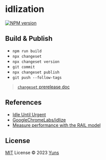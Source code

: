 # idlization

[![NPM version](https://img.shields.io/npm/v/idlization?color=a1b858&label=)](https://www.npmjs.com/package/idlization)

## Build & Publish

- `npm run build`
- `npx changeset`
- `npx changeset version`
- `git commit`
- `npx changeset publish`
- `git push --follow-tags`

> [`changeset` prerelease doc](https://github.com/changesets/changesets/blob/main/docs/prereleases.md)

## References

- [Idle Until Urgent](https://philipwalton.com/articles/idle-until-urgent/)
- [GoogleChromeLabs/idlize](https://github.com/GoogleChromeLabs/idlize)
- [Measure performance with the RAIL model](https://web.dev/rail/#response:-process-events-in-under-50ms)

## License

[MIT](./LICENSE) License © 2023 [Yuns](https://github.com/yunsii)
